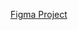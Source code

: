 [Figma Project](https://www.figma.com/file/DI5Qg0p0Y0Tr3mQXg5ccD7/Apollo-Hospital?type=design&node-id=0%3A1&t=WB7F8gTaKcNpbTtt-1)
